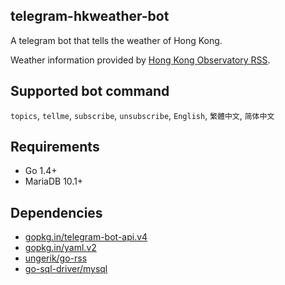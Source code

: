 ## telegram-hkweather-bot

A telegram bot that tells the weather of Hong Kong. 

Weather information provided by [Hong Kong Observatory RSS](http://rss.weather.gov.hk/).

## Supported bot command

`topics`, `tellme`, `subscribe`, `unsubscribe`, `English`, `繁體中文`, `简体中文`

## Requirements

- Go 1.4+
- MariaDB 10.1+

## Dependencies

- [gopkg.in/telegram-bot-api.v4](https://gopkg.in/telegram-bot-api.v4) 
- [gopkg.in/yaml.v2](http://gopkg.in/yaml.v2)
- [ungerik/go-rss](https://github.com/ungerik/go-rss)
- [go-sql-driver/mysql](https://github.com/go-sql-driver/mysql)
